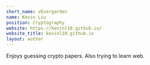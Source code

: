 ```yaml
---
short_name: vEvergarden
name: Kevin Liu
position: Cryptography
website: https://kevinl10.github.io/
website_title: kevinl10.github.io
layout: author
---
```

Enjoys guessing crypto papers. Also trying to learn web.
